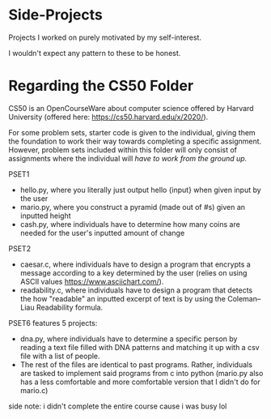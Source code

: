 # Side-Projects
Projects I worked on purely motivated by my self-interest.

I wouldn't expect any pattern to these to be honest.

# Regarding the CS50 Folder

CS50 is an OpenCourseWare about computer science offered by Harvard University (offered here: https://cs50.harvard.edu/x/2020/).

For some problem sets, starter code is given to the individual, giving them the foundation to work their way towards completing a specific assignment. However, problem sets included within this folder will only consist of assignments where the individual will *have to work from the ground up.*

PSET1
- hello.py, where you literally just output hello {input} when given input by the user
- mario.py, where you construct a pyramid (made out of #s) given an inputted height
- cash.py, where individuals have to determine how many coins are needed for the user's inputted amount of change

PSET2 
- caesar.c, where individuals have to design a program that encrypts a message according to a key determined by the user (relies on using ASCII values https://www.asciichart.com/).
- readability.c, where individuals have to design a program that detects the how "readable" an inputted excerpt of text is by using the Coleman–Liau Readability formula.

PSET6 features 5 projects:
- dna.py, where individuals have to determine a specific person by reading a text file filled with DNA patterns and matching it up with a csv file with a list of people.
- The rest of the files are identical to past programs. Rather, individuals are tasked to implement said programs from c into python (mario.py also has a less comfortable and more comfortable version that I didn't do for mario.c)

side note: i didn't complete the entire course cause i was busy lol
